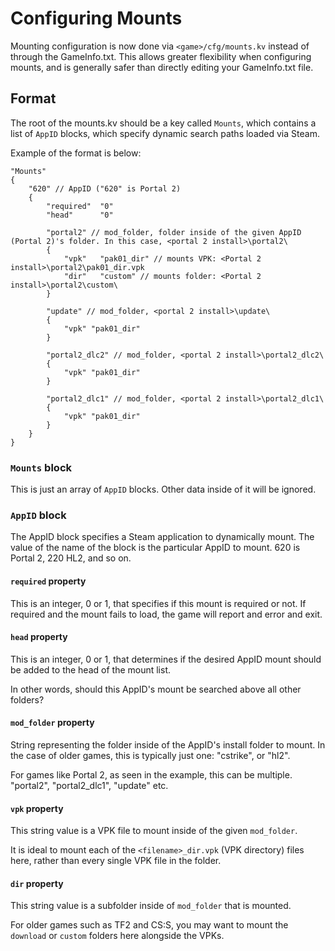 # Configuring Mounts

Mounting configuration is now done via `<game>/cfg/mounts.kv` instead of through the GameInfo.txt. 
This allows greater flexibility when configuring mounts, and is generally safer than directly editing your GameInfo.txt file.

## Format

The root of the mounts.kv should be a key called `Mounts`, which contains a list of `AppID` blocks, which specify 
dynamic search paths loaded via Steam.

Example of the format is below:
```
"Mounts"
{
	"620" // AppID ("620" is Portal 2)
	{
		"required" 	"0"
		"head"		"0"

		"portal2" // mod_folder, folder inside of the given AppID (Portal 2)'s folder. In this case, <portal 2 install>\portal2\
		{
			"vpk"	"pak01_dir" // mounts VPK: <Portal 2 install>\portal2\pak01_dir.vpk
			"dir"	"custom" // mounts folder: <Portal 2 install>\portal2\custom\
		}

		"update" // mod_folder, <portal 2 install>\update\
		{
			"vpk" "pak01_dir"
		}

		"portal2_dlc2" // mod_folder, <portal 2 install>\portal2_dlc2\
		{
			"vpk" "pak01_dir"
		}

		"portal2_dlc1" // mod_folder, <portal 2 install>\portal2_dlc1\
		{
			"vpk" "pak01_dir"
		}
	}
}
```

### `Mounts` block

This is just an array of `AppID` blocks. Other data inside of it will be ignored. 

### `AppID` block

The AppID block specifies a Steam application to dynamically mount. The value of the name of the block is the particular AppID to mount. 620 is Portal 2, 220 HL2, and so on.  

#### `required` property

This is an integer, 0 or 1, that specifies if this mount is required or not. If required and the mount fails to load, the game will report
and error and exit.  

#### `head` property

This is an integer, 0 or 1, that determines if the desired AppID mount should be added to the head of the mount list.

In other words, should this AppID's mount be searched above all other folders?  

#### `mod_folder` property

String representing the folder inside of the AppID's install folder to mount. In the case of older games, this is typically just one: "cstrike", or "hl2".  

For games like Portal 2, as seen in the example, this can be multiple. "portal2", "portal2_dlc1", "update" etc.  

#### `vpk` property

This string value is a VPK file to mount inside of the given `mod_folder`.

It is ideal to mount each of the `<filename>_dir.vpk` (VPK directory) files here, rather than every single VPK file in the folder.  

#### `dir` property

This string value is a subfolder inside of `mod_folder` that is mounted.

For older games such as TF2 and CS:S, you may want to mount the `download` or `custom` folders here alongside the VPKs.  
